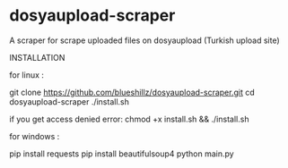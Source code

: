 # dosyaupload-scraper
A scraper for scrape uploaded files on dosyaupload (Turkish upload site)

INSTALLATION

for linux : 

git clone https://github.com/blueshillz/dosyaupload-scraper.git
cd dosyaupload-scraper
./install.sh

if you get access denied error:
chmod +x install.sh && ./install.sh

for windows :

pip install requests
pip install beautifulsoup4
python main.py
